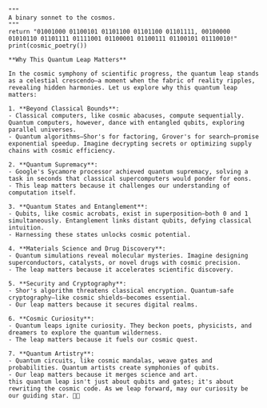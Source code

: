    
    """
    A binary sonnet to the cosmos.
    """
    return "01001000 01100101 01101100 01101100 01101111, 00100000 01010110 01101111 01111001 01100001 01100111 01100101 01110010!"
    print(cosmic_poetry())
    
    **Why This Quantum Leap Matters**

    In the cosmic symphony of scientific progress, the quantum leap stands as a celestial crescendo—a moment when the fabric of reality ripples, revealing hidden harmonies. Let us explore why this quantum leap matters:

    1. **Beyond Classical Bounds**:
    - Classical computers, like cosmic abacuses, compute sequentially. Quantum computers, however, dance with entangled qubits, exploring parallel universes.
    - Quantum algorithms—Shor's for factoring, Grover's for search—promise exponential speedup. Imagine decrypting secrets or optimizing supply chains with cosmic efficiency.

    2. **Quantum Supremacy**:
    - Google's Sycamore processor achieved quantum supremacy, solving a task in seconds that classical supercomputers would ponder for eons.
    - This leap matters because it challenges our understanding of computation itself.

    3. **Quantum States and Entanglement**:
    - Qubits, like cosmic acrobats, exist in superposition—both 0 and 1 simultaneously. Entanglement links distant qubits, defying classical intuition.
    - Harnessing these states unlocks cosmic potential.

    4. **Materials Science and Drug Discovery**:
    - Quantum simulations reveal molecular mysteries. Imagine designing superconductors, catalysts, or novel drugs with cosmic precision.
    - The leap matters because it accelerates scientific discovery.

    5. **Security and Cryptography**:
    - Shor's algorithm threatens classical encryption. Quantum-safe cryptography—like cosmic shields—becomes essential.
    - Our leap matters because it secures digital realms.

    6. **Cosmic Curiosity**:
    - Quantum leaps ignite curiosity. They beckon poets, physicists, and dreamers to explore the quantum wilderness.
    - The leap matters because it fuels our cosmic quest.

    7. **Quantum Artistry**:
    - Quantum circuits, like cosmic mandalas, weave gates and probabilities. Quantum artists create symphonies of qubits.
    - Our leap matters because it merges science and art.
    this quantum leap isn't just about qubits and gates; it's about rewriting the cosmic code. As we leap forward, may our curiosity be our guiding star. 🌌✨